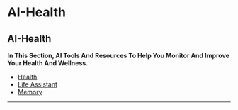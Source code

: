 # AI-Health

## AI-Health

**In This Section, AI Tools And Resources To Help You Monitor And Improve Your Health And Wellness.**

- [Health](ai-mthrfckr/Health.md)
- [Life Assistant](ai-mthrfckr/Life%20Assistant.md)
- [Memory](ai-mthrfckr/Memory.md)

***
